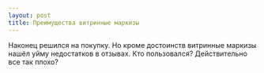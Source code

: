 ```yaml
---
layout: post 
title: Преимущества витринные маркизы 
--- 
```

Наконец решился на покупку. Но кроме достоинств витринные маркизы нашёл уйму недостатков в отзывах. Кто пользовался? Действительно все так плохо?